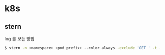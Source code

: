 # k8s

## stern
log 를 보는 방법
```bash
$ stern -n <namespace> <pod prefix> --color always -exclude 'GET ' -t --tail 1 > /tmp/XXXX.txt
```
